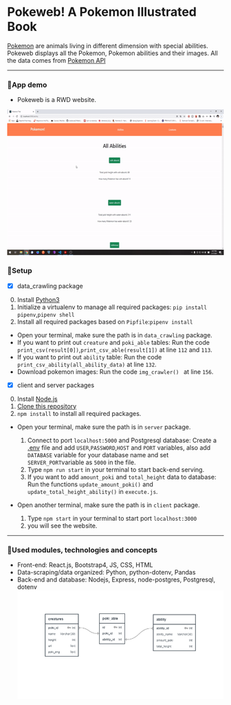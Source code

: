 # Pokeweb! A Pokemon Illustrated Book
[Pokemon](https://en.wikipedia.org/wiki/Pok%C3%A9mon) are animals living in different dimension with special abilities.
Pokeweb displays all the Pokemon, Pokemon abilities and their images. All the data comes from [Pokemon API](https://pokeapi.co)

---
### :japanese_ogre:App demo
* Pokeweb is a RWD website.
<img src = "readme_assets/pokeweb_demo.gif" width = "600" height="338">

### :japanese_ogre:Setup

- [x] data_crawling package

0.  Install [Python3](https://www.python.org/download/releases/3.0/)
1.  Initialize a virtualenv to manage all required packages: `pip install pipenv`,`pipenv shell`
2.  Install all required packages based on `Pipfile`:`pipenv install`

* Open your terminal, make sure the path is in `data_crawling` package.
* If you want to print out `creature` and `poki_able` tables: Run the code `print_csv(result[0])`,`print_csv_able(result[1])` at line `112` and `113`. 
* If you want to print out `ability` table: Run the code `print_csv_ability(all_ability_data)` at line `132`.
* Download pokemon images: Run the code `img_crawler() ` at line `156`.

- [x] client and server packages

0. Install [Node.js](https://nodejs.org/en/download/)
1. [Clone this repository](https://docs.github.com/en/free-pro-team@latest/github/creating-cloning-and-archiving-repositories/cloning-a-repository)
2. `npm install` to install all required packages.

* Open your terminal, make sure the path is in `server` package.
    1. Connect to port `localhost:5000` and Postgresql database: Create a [.env](https://medium.com/the-node-js-collection/making-your-node-js-work-everywhere-with-environment-variables-2da8cdf6e786) file and add `USER`,`PASSWORD`,`HOST` and `PORT` variables, also add `DATABASE` variable for your database name and set `SERVER_PORT`variable as `5000`  in the file.
    2. Type `npm run start` in your terminal to start back-end serving.
    3. If you want to add `amount_poki` and `total_height` data to database: Run the functions `update_amount_poki()` and `update_total_height_ability()` in `execute.js`.

* Open another terminal, make sure the path is in `client` package.
    1. Type `npm start` in your terminal to start port `localhost:3000`
    3. you will see the website.

---
### :japanese_ogre:Used modules, technologies and concepts
* Front-end: React.js, Bootstrap4, JS, CSS, HTML
* Data-scraping/data organized: Python, python-dotenv, Pandas
* Back-end and database: Nodejs, Express, node-postgres, Postgresql, dotenv
![database design](readme_assets/database_design_poki.PNG)
